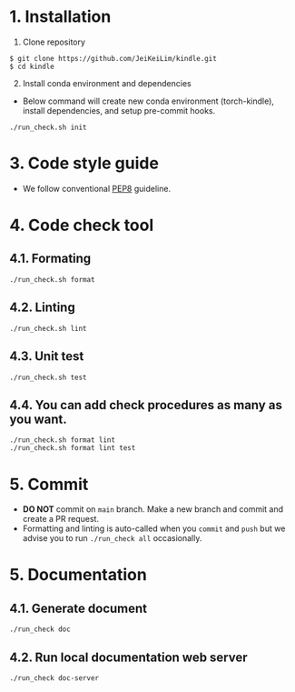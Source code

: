 # 1. Installation
1. Clone repository
```shell
$ git clone https://github.com/JeiKeiLim/kindle.git
$ cd kindle
```

2. Install conda environment and dependencies

- Below command will create new conda environment (torch-kindle), install dependencies, and setup pre-commit hooks.

```shell
./run_check.sh init
```

# 3. Code style guide
- We follow conventional [PEP8](https://www.python.org/dev/peps/pep-0008/) guideline.

# 4. Code check tool
## 4.1. Formating
```shell
./run_check.sh format
```

## 4.2. Linting
```shell
./run_check.sh lint
```

## 4.3. Unit test
```shell
./run_check.sh test
```

## 4.4. You can add check procedures as many as you want.
```shell
./run_check.sh format lint
./run_check.sh format lint test
```

# 5. Commit
* **DO NOT** commit on `main` branch. Make a new branch and commit and create a PR request.
* Formatting and linting is auto-called when you `commit` and `push` but we advise you to run `./run_check all` occasionally.

# 5. Documentation
## 4.1. Generate document
```shell
./run_check doc
```

## 4.2. Run local documentation web server
```shell
./run_check doc-server
```


